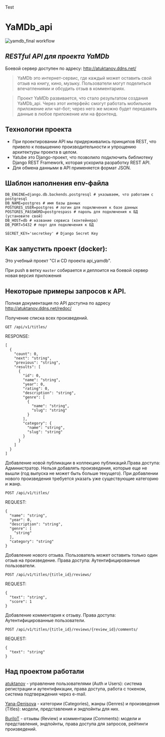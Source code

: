 Test
# YaMDb_api
![yamdb_final workflow](https://github.com/atuktanov/yamdb_final/workflows/yamdb_final_workflow/badge.svg)
## _RESTful API для проекта YaMDb_
Боевой сервер доступен по адресу: http://atuktanov.ddns.net/

> YaMDb это интернет-сервис, где каждый может оставить свой отзыв на книгу,
кино, музыку. Пользователи могут поделиться впечатлениями и обсудить отзыв
в комментариях.

> Проект YaMDb развивается, что стало результатом создания YaMDb_api.
Через этот интерфейс смогут работать мобильное приложение или чат-бот;
через него же можно будет передавать данные в любое приложение или на фронтенд.

## Технологии проекта

- При проектировании API мы придерживались принципов REST, 
  что привело к повышению производительности и упрощению архитектуры проекта в целом.
- Yatube это Django-проект, что позволило подключить библиотеку Django REST Framework,
  которая ускорила разработку REST API. 
- Для обмена данными в API применяется формат JSON.

## Шаблон наполнения env-файла
```
DB_ENGINE=django.db.backends.postgresql # указываем, что работаем с postgresql
DB_NAME=postgres # имя базы данных
POSTGRES_USER=postgres # логин для подключения к базе данных
POSTGRES_PASSWORD=postgrespass # пароль для подключения к БД (установите свой)
DB_HOST=db # название сервиса (контейнера)
DB_PORT=5432 # порт для подключения к БД

SECRET_KEY='secretkey' # Django Secret Key
```

## Как запустить проект (docker):
Это учебный проект "CI и CD проекта api_yamdb".

При push в ветку `master` собирается и деплоится на боевой сервер новая версия приложения

## Некоторые примеры запросов к API.
Полная документация по API доступна по адресу http://atuktanov.ddns.net/redoc/

Получение списка всех произведений.


``` 
GET /api/v1/titles/
```

RESPONSE:

```
[
  {
    "count": 0,
    "next": "string",
    "previous": "string",
    "results": [
      {
        "id": 0,
        "name": "string",
        "year": 0,
        "rating": 0,
        "description": "string",
        "genre": [
          {
            "name": "string",
            "slug": "string"
          }
        ],
        "category": {
          "name": "string",
          "slug": "string"
        }
      }
    ]
  }
]
```

Добавление новой публикации в коллекцию публикаций.Права доступа: Администратор.
Нельзя добавлять произведения, которые еще не вышли (год выпуска не может быть больше текущего).
При добавлении нового произведения требуется указать уже существующие категорию и жанр.

```
POST /api/v1/titles/
```

REQUEST:

```
{
  "name": "string",
  "year": 0,
  "description": "string",
  "genre": [
    "string"
  ],
  "category": "string"
}
```

Добавление нового отзыва. Пользователь может оставить только один отзыв на произведение.
Права доступа: Аутентифицированные пользователи.


```
POST /api/v1/titles/{title_id}/reviews/
```

REQUEST:

```
{
  "text": "string",
  "score": 1
}
```

Добавление комментария к отзыву.
Права доступа: Аутентифицированные пользователи.

```
POST /api/v1/titles/{title_id}/reviews/{review_id}/comments/
```

REQUEST:

```
{
  "text": "string"
}
```

## Над проектом работали
[atuktanov](https://github.com/atuktanov) - управление пользователями (Auth и Users): система регистрации и аутентификации, права доступа, работа с токеном, система подтверждения через e-mail.

[Yana-Denisova](https://github.com/Yana-Denisova) - категории (Categories), жанры (Genres) и произведения (Titles): модели, представления и эндпойнты для них.

[BuriloT](https://github.com/BuriloT) - отзывы (Review) и комментарии (Comments): модели и представления, эндпойнты, права доступа для запросов, рейтинги произведений.